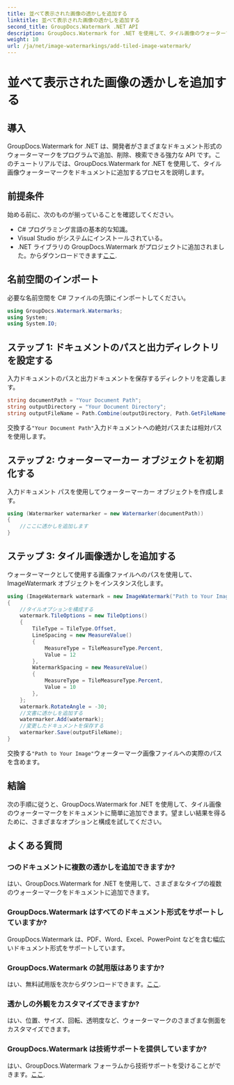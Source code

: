 ```yaml
---
title: 並べて表示された画像の透かしを追加する
linktitle: 並べて表示された画像の透かしを追加する
second_title: GroupDocs.Watermark .NET API
description: GroupDocs.Watermark for .NET を使用して、タイル画像のウォーターマークをドキュメントに追加する方法を学びます。簡単、効率的、カスタマイズ可能。
weight: 10
url: /ja/net/image-watermarkings/add-tiled-image-watermark/
---
```


# 並べて表示された画像の透かしを追加する

## 導入
GroupDocs.Watermark for .NET は、開発者がさまざまなドキュメント形式のウォーターマークをプログラムで追加、削除、検索できる強力な API です。このチュートリアルでは、GroupDocs.Watermark for .NET を使用して、タイル画像ウォーターマークをドキュメントに追加するプロセスを説明します。
## 前提条件
始める前に、次のものが揃っていることを確認してください。
- C# プログラミング言語の基本的な知識。
- Visual Studio がシステムにインストールされている。
- .NET ライブラリの GroupDocs.Watermark がプロジェクトに追加されました。からダウンロードできます[ここ](https://releases.groupdocs.com/Watermark/net/).

## 名前空間のインポート
必要な名前空間を C# ファイルの先頭にインポートしてください。
```csharp
using GroupDocs.Watermark.Watermarks;
using System;
using System.IO;
```
## ステップ 1: ドキュメントのパスと出力ディレクトリを設定する
入力ドキュメントのパスと出力ドキュメントを保存するディレクトリを定義します。
```csharp
string documentPath = "Your Document Path";
string outputDirectory = "Your Document Directory";
string outputFileName = Path.Combine(outputDirectory, Path.GetFileName(documentPath));
```
交換する`"Your Document Path"`入力ドキュメントへの絶対パスまたは相対パスを使用します。
## ステップ 2: ウォーターマーカー オブジェクトを初期化する
入力ドキュメント パスを使用してウォーターマーカー オブジェクトを作成します。
```csharp
using (Watermarker watermarker = new Watermarker(documentPath))
{
    //ここに透かしを追加します
}
```
## ステップ 3: タイル画像透かしを追加する
ウォーターマークとして使用する画像ファイルへのパスを使用して、ImageWatermark オブジェクトをインスタンス化します。
```csharp
using (ImageWatermark watermark = new ImageWatermark("Path to Your Image"))
{
    //タイルオプションを構成する
    watermark.TileOptions = new TileOptions()
    {
        TileType = TileType.Offset,
        LineSpacing = new MeasureValue()
        {
            MeasureType = TileMeasureType.Percent,
            Value = 12
        },
        WatermarkSpacing = new MeasureValue()
        {
            MeasureType = TileMeasureType.Percent,
            Value = 10
        },
    };
    watermark.RotateAngle = -30;
    //文書に透かしを追加する
    watermarker.Add(watermark);
    //変更したドキュメントを保存する
    watermarker.Save(outputFileName);
}
```
交換する`"Path to Your Image"`ウォーターマーク画像ファイルへの実際のパスを含めます。

## 結論
次の手順に従うと、GroupDocs.Watermark for .NET を使用して、タイル画像のウォーターマークをドキュメントに簡単に追加できます。望ましい結果を得るために、さまざまなオプションと構成を試してください。
## よくある質問
### つのドキュメントに複数の透かしを追加できますか?
はい、GroupDocs.Watermark for .NET を使用して、さまざまなタイプの複数のウォーターマークをドキュメントに追加できます。
### GroupDocs.Watermark はすべてのドキュメント形式をサポートしていますか?
GroupDocs.Watermark は、PDF、Word、Excel、PowerPoint などを含む幅広いドキュメント形式をサポートしています。
### GroupDocs.Watermark の試用版はありますか?
はい、無料試用版を次からダウンロードできます。[ここ](https://releases.groupdocs.com/).
### 透かしの外観をカスタマイズできますか?
はい、位置、サイズ、回転、透明度など、ウォーターマークのさまざまな側面をカスタマイズできます。
### GroupDocs.Watermark は技術サポートを提供していますか?
はい、GroupDocs.Watermark フォーラムから技術サポートを受けることができます。[ここ](https://forum.groupdocs.com/c/watermark/19).
